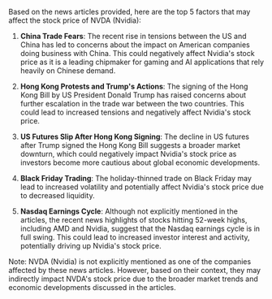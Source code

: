 Based on the news articles provided, here are the top 5 factors that may affect the stock price of NVDA (Nvidia):

1. **China Trade Fears**: The recent rise in tensions between the US and China has led to concerns about the impact on American companies doing business with China. This could negatively affect Nvidia's stock price as it is a leading chipmaker for gaming and AI applications that rely heavily on Chinese demand.

2. **Hong Kong Protests and Trump's Actions**: The signing of the Hong Kong Bill by US President Donald Trump has raised concerns about further escalation in the trade war between the two countries. This could lead to increased tensions and negatively affect Nvidia's stock price.

3. **US Futures Slip After Hong Kong Signing**: The decline in US futures after Trump signed the Hong Kong Bill suggests a broader market downturn, which could negatively impact Nvidia's stock price as investors become more cautious about global economic developments.

4. **Black Friday Trading**: The holiday-thinned trade on Black Friday may lead to increased volatility and potentially affect Nvidia's stock price due to decreased liquidity.

5. **Nasdaq Earnings Cycle**: Although not explicitly mentioned in the articles, the recent news highlights of stocks hitting 52-week highs, including AMD and Nvidia, suggest that the Nasdaq earnings cycle is in full swing. This could lead to increased investor interest and activity, potentially driving up Nvidia's stock price.

Note: NVDA (Nvidia) is not explicitly mentioned as one of the companies affected by these news articles. However, based on their context, they may indirectly impact NVDA's stock price due to the broader market trends and economic developments discussed in the articles.